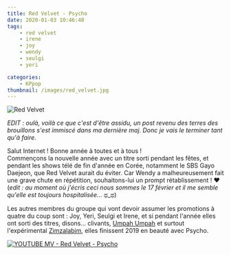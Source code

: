 ```yaml
---
title: Red Velvet - Psycho
date: 2020-01-03 10:46:48
tags:
    - red velvet
    - irene
    - joy
    - wendy
    - seulgi
    - yeri

categories:
    - KPpop
thumbnail: /images/red_velvet.jpg
---
```


![Red Velvet](/images/red_velvet.jpg)

*EDIT : oulà, voilà ce que c'est d'être assidu, un post revenu des terres des brouillons s'est immiscé dans ma dernière maj. Donc je vais le terminer tant qu'à faire.*

Salut Internet ! Bonne année à toutes et à tous !  
Commençons la nouvelle année avec un titre sorti pendant les fêtes, et pendant les shows télé de fin d'année en Corée, notamment le SBS Gayo Daejeon, que Red Velvet aurait du éviter. Car Wendy a malheureusement fait une grave chute en répétition, souhaitons-lui un prompt rétablissement ! ❤  
(*edit : au moment où j'écris ceci nous sommes le 17 février et il me semble qu'elle est toujours hospitalisée...* ಥ_ಥ)

Les autres membres du groupe qui vont devoir assumer les promotions à quatre du coup sont : Joy, Yeri, Seulgi et Irene, et si pendant l'année elles ont sorti des titres, disons... clivants, [Umpah Umpah](https://www.youtube.com/watch?v=vHS9E6JFja8) et surtout l'expérimental [Zimzalabim](https://www.youtube.com/watch?v=YBnGBb1wg98), elles finissent 2019 en beauté avec Psycho.

[![YOUTUBE MV - Red Velvet - Psycho](https://img.youtube.com/vi/uR8Mrt1IpXg/0.jpg)](https://www.youtube.com/watch?v=uR8Mrt1IpXg)
